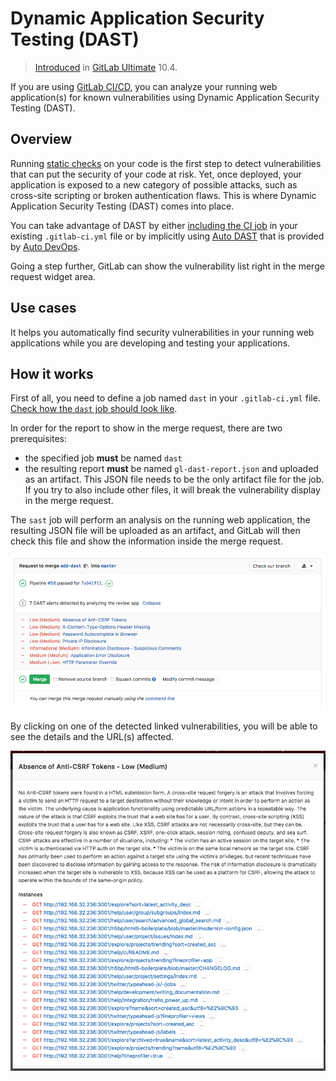 # Dynamic Application Security Testing (DAST)

> [Introduced][ee-4348] in [GitLab Ultimate][ee] 10.4.

If you are using [GitLab CI/CD][ci], you can analyze your running web application(s)
for known vulnerabilities using Dynamic Application Security Testing (DAST).

## Overview

Running [static checks](sast.md) on your code is the first step to detect
vulnerabilities that can put the security of your code at risk. Yet, once
deployed, your application is exposed to a new category of possible attacks,
such as cross-site scripting or broken authentication flaws. This is where
Dynamic Application Security Testing (DAST) comes into place.

You can take advantage of DAST by either [including the CI job][cc-docs] in
your existing `.gitlab-ci.yml` file or by implicitly using
[Auto DAST](../../../topics/autodevops/index.md#auto-dast)
that is provided by [Auto DevOps](../../../topics/autodevops/index.md).

Going a step further, GitLab can show the vulnerability list right in the merge
request widget area.

## Use cases

It helps you automatically find security vulnerabilities in your running web
applications while you are developing and testing your applications.

## How it works

First of all, you need to define a job named `dast` in your `.gitlab-ci.yml`
file. [Check how the `dast` job should look like][cc-docs].

In order for the report to show in the merge request, there are two
prerequisites:

- the specified job **must** be named `dast`
- the resulting report **must** be named `gl-dast-report.json` and uploaded as an
  artifact. This JSON file needs to be the only artifact file for the job. If
  you try to also include other files, it will break the vulnerability display
  in the merge request.

The `sast` job will perform an analysis on the running web application, the
resulting JSON file will be uploaded as an artifact, and GitLab will then check
this file and show the information inside the merge request.

![DAST Widget](img/dast_all.png)

By clicking on one of the detected linked vulnerabilities, you will be able to
see the details and the URL(s) affected.

![DAST Widget Clicked](img/dast_single.png)

[ee-4348]: https://gitlab.com/gitlab-org/gitlab-ee/issues/4348
[ee]: https://about.gitlab.com/gitlab-ee/
[ci]: ../../../ci/README.md
[cc-docs]: ../../../ci/examples/dast.md
